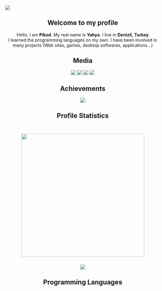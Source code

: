 <img src="https://user-images.githubusercontent.com/46069238/187179846-eb0e80ad-5b30-4d96-976c-130bfbb20814.jpg">
<h2 align="center">Welcome to my profile</h2>

<p align="center">
  Hello, I am <b>Pikod</b>. My real name is <b>Yahya</b>. I live in <b>Denizli, Turkey</b>
  <br>I learned the programming languages on my own. I have been involved in many projects (Web sites, games, desktop softwares, applications...)
</p>

<h2 align="center">Media</h2>
<p align="center">
  <a href="https://instagram.com/hzpikod" target="_blank"><img src="https://img.shields.io/badge/Instagram-E4405F?style=for-the-badge&logo=instagram&logoColor=white"></a>
  <a href="https://twitter.com/hzpikod" target="_blank"><img src="https://img.shields.io/badge/Twitter-%231DA1F2.svg?style=for-the-badge&logo=Twitter&logoColor=white"></a>
  <a href="https://facebook.com/pikod.vbs" target="_blank"><img src="https://img.shields.io/badge/Facebook-1877F2?style=for-the-badge&logo=facebook&logoColor=white"></a>
  <a href="https://youtube.com/c/Pikod" target="_blank"><img src="https://img.shields.io/badge/YouTube-FF0000?style=for-the-badge&logo=youtube&logoColor=white"></a>
</p>

<h2 align="center">Achievements</h2>
<p align="center">
  <img src="https://github-profile-trophy.vercel.app/?username=ByPikod&row=1">
</p>

<h2 align="center">Profile Statistics</b>
<p align="center">
  <br>
  <img src="https://github-readme-stats.vercel.app/api?username=ByPikod&theme=blue-green" width="400" /></br><br>
  <img src="https://github-readme-stats.vercel.app/api/top-langs/?username=ByPikod&theme=blue-green">
</p>

<h2 align="center">Programming Languages</b>
<p align="center">
  
</p>
